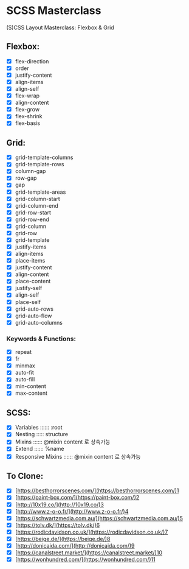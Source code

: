 # SCSS Masterclass

(S)CSS Layout Masterclass: Flexbox & Grid

## Flexbox:

- [x] flex-direction
- [x] order
- [x] justify-content
- [x] align-items
- [x] align-self
- [x] flex-wrap
- [x] align-content
- [x] flex-grow
- [x] flex-shrink
- [x] flex-basis

## Grid:

- [x] grid-template-columns
- [x] grid-template-rows
- [x] column-gap
- [x] row-gap
- [x] gap
- [x] grid-template-areas
- [x] grid-column-start
- [x] grid-column-end
- [x] grid-row-start
- [x] grid-row-end
- [x] grid-column
- [x] grid-row
- [x] grid-template
- [x] justify-items
- [x] align-items
- [x] place-items
- [x] justify-content
- [x] align-content
- [x] place-content
- [x] justify-self
- [x] align-self
- [x] place-self
- [x] grid-auto-rows
- [x] grid-auto-flow
- [x] grid-auto-columns

### Keywords & Functions:

- [x] repeat
- [x] fr
- [x] minmax
- [x] auto-fit
- [x] auto-fill
- [x] min-content
- [x] max-content

## SCSS:

- [x] Variables :::::: :root
- [x] Nesting ::::: structure
- [x] Mixins :::::: @mixin content 로 상속가능
- [x] Extend :::::: %name
- [x] Responsive Mixins :::::: @mixin content 로 상속가능

## To Clone:

- [x] [https://besthorrorscenes.com/](https://besthorrorscenes.com/)1 <complete>
- [x] [https://paint-box.com/](https://paint-box.com/)2 <complete>
- [x] [http://10x19.co/](http://10x19.co/)3 <complete>
- [x] [http://www.z-o-o.fr/](http://www.z-o-o.fr/)4 <complete>
- [x] [https://schwartzmedia.com.au/](https://schwartzmedia.com.au/)5 <complete>
- [x] [https://tolv.dk/](https://tolv.dk/)6 <complete>
- [x] [https://rodicdavidson.co.uk/](https://rodicdavidson.co.uk/)7 <complete>
- [x] [https://beige.de/](https://beige.de/)8
- [x] [http://donicaida.com/](http://donicaida.com/)9 <complete>
- [x] [https://canalstreet.market/](https://canalstreet.market/)10
- [x] [https://wonhundred.com/](https://wonhundred.com/)11
